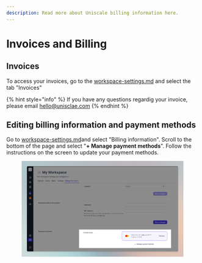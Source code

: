 ```yaml
---
description: Read more about Uniscale billing information here.
---
```


# Invoices and Billing

## Invoices

To access your invoices, go to the [workspace-settings.md](workspace-administration/manage-workspaces/workspace-settings.md "mention") and select the tab "Invoices"

{% hint style="info" %}
If you have any questions regardig your invoice, please email hello@unisclae.com
{% endhint %}



## Editing billing information and payment methods

Go to [workspace-settings.md](workspace-administration/manage-workspaces/workspace-settings.md "mention")and select "Billing information". Scroll to the bottom of the page and select "**+ Manage payment methods**". Follow the instructions on the screen to update your payment methods.

<figure><img src=".gitbook/assets/CleanShot 2024-03-25 at 22.04.37@2x.png" alt=""><figcaption></figcaption></figure>



